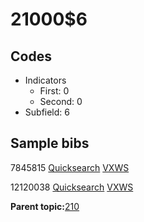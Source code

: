 # 21000$6

## Codes

-   Indicators
    -   First: 0
    -   Second: 0
-   Subfield: 6

## Sample bibs

7845815 [Quicksearch](https://search.library.yale.edu/catalog/7845815) [VXWS](http://prodorbis.library.yale.edu:7014/vxws/GetHoldingsService?bibId=7845815)

12120038 [Quicksearch](https://search.library.yale.edu/catalog/12120038) [VXWS](http://prodorbis.library.yale.edu:7014/vxws/GetHoldingsService?bibId=12120038)

**Parent topic:**[210](../../tags/210/210.md)

